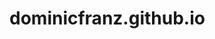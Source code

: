 # dominicfranz.github.io

<!-- Made by Dominic Franz // The website https://dominicfranz.github.io/ is used similar to a blog, to publish and offer documentations, ideas, tutorials and wip's. -->

<!DOCTYPE html>

<html lang="en">
    <!-- HEAD -->
    <head>
        <meta charset="utf-8">
<meta name="viewport" content="width=device-width, initial-scale=1"/>

<meta name="description" content="Dominic Franz">
<meta name="author" content="Dominic Franz">
